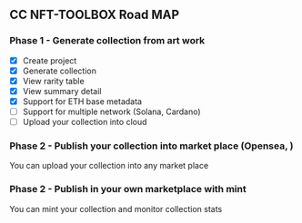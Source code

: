 ## CC NFT-TOOLBOX Road MAP

### Phase 1 - Generate collection from art work

- [X] Create project
- [X] Generate collection
- [X] View rarity table
- [X] View summary detail
- [x] Support for ETH base metadata
- [ ] Support for multiple network (Solana, Cardano)
- [ ] Upload your collection into cloud 

### Phase 2 - Publish your collection into market place (Opensea, )

You can upload your collection into any market place

### Phase 2 - Publish in your own marketplace with mint

You can mint your collection and monitor collection stats